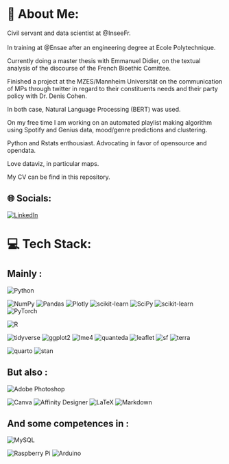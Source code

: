 # 💫 About Me:
Civil servant and data scientist at @InseeFr.<br><br>In training at @Ensae after an engineering degree at Ecole Polytechnique.

Currently doing a master thesis with Emmanuel Didier, on the textual analysis of the discourse of the French Bioethic Comittee.

Finished a project at the MZES/Mannheim Universität on the communication of MPs through twitter in regard to their constituents needs and their party policy with Dr. Denis Cohen.

In both case, Natural Language Processing (BERT) was used.

On my free time I am working on an automated playlist making algorithm using Spotify and Genius data, mood/genre predictions and clustering.

Python and Rstats enthousiast. Advocating in favor of opensource and opendata.

Love dataviz, in particular maps.

My CV can be find in this repository.


## 🌐 Socials:
[![LinkedIn](https://img.shields.io/twitter/url?color=blue&label=LinkedIn&logo=linkedin&style=for-the-badge&url=https%3A%2F%2Fwww.linkedin.com%2Fin%2Fleopold-maurice)](https://linkedin.com/in/leopold-maurice) 
<!--[![Mastodon](https://img.shields.io/twitter/url?color=purple&label=Mastodon&logo=mastodon&style=for-the-badge&url=https%3A%2F%2Fsciences.social%2F%40lmaurice)](https://sciences.social/@lmaurice) -->

# 💻 Tech Stack:
## Mainly :
![Python](https://img.shields.io/badge/python-3670A0?style=for-the-badge&logo=python&logoColor=ffdd54)

![NumPy](https://img.shields.io/badge/numpy-%23013243.svg?style=for-the-badge&logo=numpy&logoColor=white) ![Pandas](https://img.shields.io/badge/pandas-%23150458.svg?style=for-the-badge&logo=pandas&logoColor=white) ![Plotly](https://img.shields.io/badge/Plotly-%233F4F75.svg?style=for-the-badge&logo=plotly&logoColor=white) ![scikit-learn](https://img.shields.io/badge/scikit--learn-%23F7931E.svg?style=for-the-badge&logo=scikit-learn&logoColor=white) ![SciPy](https://img.shields.io/badge/SciPy-%230C55A5.svg?style=for-the-badge&logo=scipy&logoColor=%white) ![scikit-learn](https://img.shields.io/badge/scikit--learn-%23F7931E.svg?style=for-the-badge&logo=scikit-learn&logoColor=white) ![PyTorch](https://img.shields.io/badge/PyTorch-%23EE4C2C.svg?style=for-the-badge&logo=PyTorch&logoColor=white)

![R](https://img.shields.io/badge/r-%23276DC3.svg?style=for-the-badge&logo=r&logoColor=white)

![tidyverse](https://img.shields.io/badge/tidyverse-%23276DC3.svg?style=for-the-badge&logo=RStudio&logoColor=white) ![ggplot2](https://img.shields.io/badge/ggplot2-%23276DC3.svg?style=for-the-badge&logo=R&logoColor=white) ![lme4](https://img.shields.io/badge/lme4-%23000000.svg?style=for-the-badge&logo=R&logoColor=white) ![quanteda](https://img.shields.io/badge/quanteda-%2302569B.svg?style=for-the-badge&logo=R&logoColor=white) ![leaflet](https://img.shields.io/badge/leaflet-%234CC61E.svg?style=for-the-badge&logo=Leaflet&logoColor=white) ![sf](https://img.shields.io/badge/sf-%23276DC3.svg?style=for-the-badge&logo=R&logoColor=white) ![terra](https://img.shields.io/badge/terra-%234CC61E.svg?style=for-the-badge&logo=R&logoColor=white)

![quarto](https://img.shields.io/badge/quarto-%23276DC3.svg?style=for-the-badge&logo=R&logoColor=white) ![stan](https://img.shields.io/badge/stan-%234CC61E.svg?style=for-the-badge&logo=stan&logoColor=white)

## But also :
![Adobe Photoshop](https://img.shields.io/badge/adobephotoshop-%2331A8FF.svg?style=for-the-badge&logo=adobephotoshop&logoColor=white)

![Canva](https://img.shields.io/badge/Canva-%2300C4CC.svg?style=for-the-badge&logo=Canva&logoColor=white) 	![Affinity Designer](https://img.shields.io/badge/affinitydesginer-%231B72BE.svg?style=for-the-badge&logo=affinity-designer&logoColor=white) ![LaTeX](https://img.shields.io/badge/latex-%23008080.svg?style=for-the-badge&logo=latex&logoColor=white) ![Markdown](https://img.shields.io/badge/markdown-%23000000.svg?style=for-the-badge&logo=markdown&logoColor=white)  

## And some competences in :
![MySQL](https://img.shields.io/badge/mysql-%2300f.svg?style=for-the-badge&logo=mysql&logoColor=white)

![Raspberry Pi](https://img.shields.io/badge/-RaspberryPi-C51A4A?style=for-the-badge&logo=Raspberry-Pi) ![Arduino](https://img.shields.io/badge/-Arduino-00979D?style=for-the-badge&logo=Arduino&logoColor=white)
<!--# 📊 GitHub Stats:
![](https://github-readme-stats.vercel.app/api?username=LeoMaurice&theme=dark&hide_border=false&include_all_commits=false&count_private=false)<br/>
![](https://github-readme-streak-stats.herokuapp.com/?user=LeoMaurice&theme=dark&hide_border=false)<br/>
![](https://github-readme-stats.vercel.app/api/top-langs/?username=LeoMaurice&theme=dark&hide_border=false&include_all_commits=false&count_private=false&layout=compact)

<!-- Proudly created with GPRM ( https://gprm.itsvg.in ) -->
